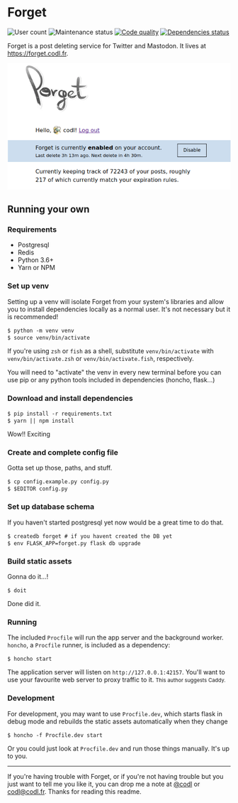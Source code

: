 # Forget

![User count](https://forget.codl.fr/api/badge/users)
![Maintenance status](https://img.shields.io/maintenance/yes/2017.svg)
[![Code quality](https://img.shields.io/codacy/grade/1780ac6071c04cbd9ccf75de0891e798.svg)](https://www.codacy.com/app/codl/forget?utm_source=github.com&utm_medium=referral&utm_content=codl/forget&utm_campaign=badger)
[![Dependencies status](https://img.shields.io/librariesio/github/codl/forget.svg)](https://libraries.io/github/codl/forget)


Forget is a post deleting service for Twitter and Mastodon. It lives at <https://forget.codl.fr>.

[![](assets/screenshot.png)](https://forget.codl.fr)

## Running your own

### Requirements

* Postgresql
* Redis
* Python 3.6+
* Yarn or NPM


### Set up venv

Setting up a venv will isolate Forget from your system's libraries and allow you to install
dependencies locally as a normal user. It's not necessary but it is recommended!

```
$ python -m venv venv
$ source venv/bin/activate
```

If you're using `zsh` or `fish` as a shell, substitute `venv/bin/activate` with `venv/bin/activate.zsh` or `venv/bin/activate.fish`, respectively.

You will need to "activate" the venv in every new terminal before you can use pip or any python tools included in dependencies (honcho, flask...)

### Download and install dependencies

```
$ pip install -r requirements.txt
$ yarn || npm install
```

Wow!! Exciting

### Create and complete config file

Gotta set up those, paths, and stuff.

```
$ cp config.example.py config.py
$ $EDITOR config.py
```

### Set up database schema

If you haven't started postgresql yet now would be a great time to do that.

```
$ createdb forget # if you havent created the DB yet
$ env FLASK_APP=forget.py flask db upgrade
```

### Build static assets

Gonna do it...!

```
$ doit
```

Done did it.

### Running

The included `Procfile` will run the app server and the background worker.
`honcho`, a `Procfile` runner, is included as a dependency:

```
$ honcho start
```

The application server will listen on `http://127.0.0.1:42157`.
You'll want to use your favourite web server to proxy traffic to it.
<small>This author suggests Caddy.</small>

### Development

For development, you may want to use `Procfile.dev`, which starts flask in debug mode and rebuilds the static assets automatically when they change

```
$ honcho -f Procfile.dev start
```

Or you could just look at `Procfile.dev` and run those things manually. It's up to you.

---

If you're having trouble with Forget, or if you're not having trouble but you just want to tell me you like it, you can drop me a note at [@codl](https://twitter.com/codl) or [codl@codl.fr](mailto:codl@codl.fr). Thanks for reading this readme.
